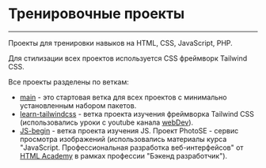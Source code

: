# Тренировочные проекты

---

Проекты для тренировки навыков на HTML, CSS, JavaScript, PHP.

Для стилизации всех проектов используется CSS фреймворк Tailwind CSS.

Все проекты разделены по веткам:

* [main](https://github.com/IgorViV/training-projects) - это стартовая ветка для всех проектов с минимально установленным набором пакетов.
* [learn-tailwindcss](https://github.com/IgorViV/training-projects/tree/learn-tailwindcss) - ветка проекта изучения фреймворка Tailwind CSS (использовались уроки с youtube канала [webDev](https://www.youtube.com/watch?v=3bbfisTVMcE&list=PLNkWIWHIRwMFN8qKfZ5Lgr29L5BoJKFfa&index=1)).
* [JS-begin](https://github.com/IgorViV/training-projects/tree/JS-begin) - ветка проекта изучения JS. Проект PhotoSE - сервис просмотра изображений (использовались материалы курса "JavaScript. Профессиональная разработка веб-интерфейсов" от [HTML Academy](https://htmlacademy.ru/) в рамках профессии "Бэкенд разработчик").

